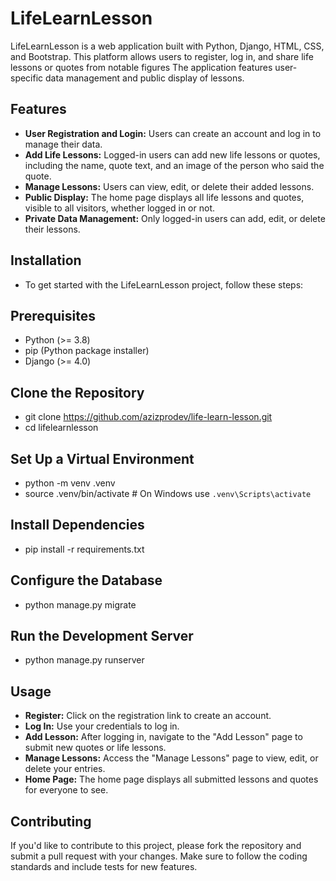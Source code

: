 # LifeLearnLesson
LifeLearnLesson is a web application built with Python, Django, HTML, CSS, and Bootstrap.
This platform allows users to register, log in, and share life lessons or quotes from notable figures
The application features user-specific data management and public display of lessons.

## Features
- **User Registration and Login:** Users can create an account and log in to manage their data.
- **Add Life Lessons:** Logged-in users can add new life lessons or quotes, including the name, quote text, and an image of the person who said the quote.
- **Manage Lessons:** Users can view, edit, or delete their added lessons.
- **Public Display:** The home page displays all life lessons and quotes, visible to all visitors, whether logged in or not.
- **Private Data Management:** Only logged-in users can add, edit, or delete their lessons.
  
## Installation
- To get started with the LifeLearnLesson project, follow these steps:

## Prerequisites
- Python (>= 3.8)
- pip (Python package installer)
- Django (>= 4.0)

## Clone the Repository
- git clone https://github.com/azizprodev/life-learn-lesson.git
- cd lifelearnlesson

## Set Up a Virtual Environment
- python -m venv .venv
- source .venv/bin/activate  # On Windows use `.venv\Scripts\activate`

## Install Dependencies
- pip install -r requirements.txt

## Configure the Database
- python manage.py migrate

## Run the Development Server
- python manage.py runserver

## Usage
- **Register:** Click on the registration link to create an account.
- **Log In:** Use your credentials to log in.
- **Add Lesson:** After logging in, navigate to the "Add Lesson" page to submit new quotes or life lessons.
- **Manage Lessons:** Access the "Manage Lessons" page to view, edit, or delete your entries.
- **Home Page:** The home page displays all submitted lessons and quotes for everyone to see.

## Contributing
If you'd like to contribute to this project, please fork the repository and submit a pull request with your changes.
Make sure to follow the coding standards and include tests for new features.
